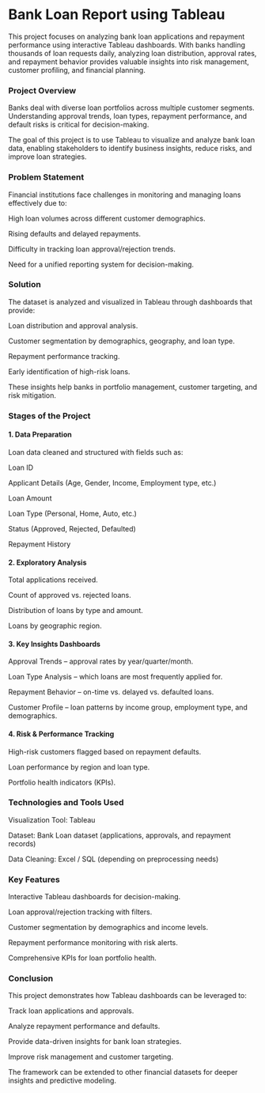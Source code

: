 # **Bank Loan Report using Tableau**

This project focuses on analyzing bank loan applications and repayment performance using interactive Tableau dashboards. With banks handling thousands of loan requests daily, analyzing loan distribution, approval rates, and repayment behavior provides valuable insights into risk management, customer profiling, and financial planning.

### Project Overview

Banks deal with diverse loan portfolios across multiple customer segments. Understanding approval trends, loan types, repayment performance, and default risks is critical for decision-making.

The goal of this project is to use Tableau to visualize and analyze bank loan data, enabling stakeholders to identify business insights, reduce risks, and improve loan strategies.

### Problem Statement

Financial institutions face challenges in monitoring and managing loans effectively due to:

High loan volumes across different customer demographics.

Rising defaults and delayed repayments.

Difficulty in tracking loan approval/rejection trends.

Need for a unified reporting system for decision-making.

### Solution

The dataset is analyzed and visualized in Tableau through dashboards that provide:

 Loan distribution and approval analysis.

 Customer segmentation by demographics, geography, and loan type.

 Repayment performance tracking.

 Early identification of high-risk loans.

These insights help banks in portfolio management, customer targeting, and risk mitigation.

### Stages of the Project
#### 1. Data Preparation

Loan data cleaned and structured with fields such as:

Loan ID

Applicant Details (Age, Gender, Income, Employment type, etc.)

Loan Amount

Loan Type (Personal, Home, Auto, etc.)

Status (Approved, Rejected, Defaulted)

Repayment History

#### 2. Exploratory Analysis

Total applications received.

Count of approved vs. rejected loans.

Distribution of loans by type and amount.

Loans by geographic region.

#### 3. Key Insights Dashboards

 Approval Trends – approval rates by year/quarter/month.

 Loan Type Analysis – which loans are most frequently applied for.

 Repayment Behavior – on-time vs. delayed vs. defaulted loans.

 Customer Profile – loan patterns by income group, employment type, and demographics.

#### 4. Risk & Performance Tracking

High-risk customers flagged based on repayment defaults.

Loan performance by region and loan type.

Portfolio health indicators (KPIs).

### Technologies and Tools Used

Visualization Tool: Tableau

Dataset: Bank Loan dataset (applications, approvals, and repayment records)

Data Cleaning: Excel / SQL (depending on preprocessing needs)

### Key Features

 Interactive Tableau dashboards for decision-making.

 Loan approval/rejection tracking with filters.

 Customer segmentation by demographics and income levels.

 Repayment performance monitoring with risk alerts.

 Comprehensive KPIs for loan portfolio health.

### Conclusion

This project demonstrates how Tableau dashboards can be leveraged to:

Track loan applications and approvals.

Analyze repayment performance and defaults.

Provide data-driven insights for bank loan strategies.

Improve risk management and customer targeting.

The framework can be extended to other financial datasets for deeper insights and predictive modeling.
